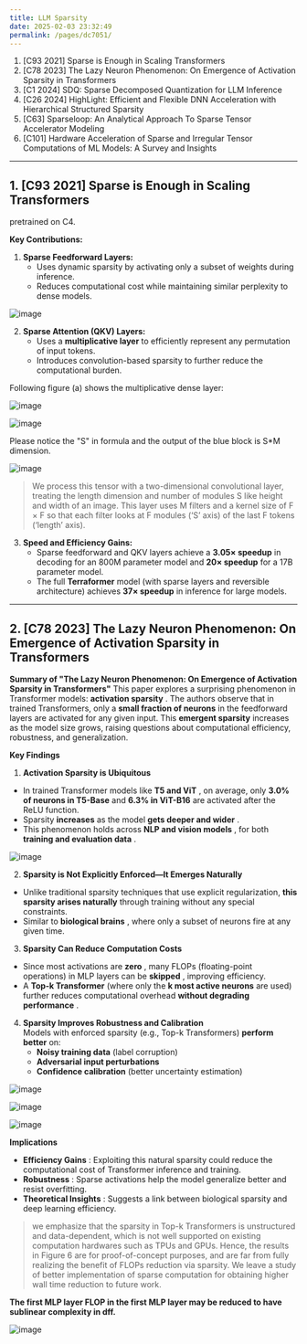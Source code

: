 ```yaml
---
title: LLM Sparsity
date: 2025-02-03 23:32:49
permalink: /pages/dc7051/
---
```


1. [C93 2021] Sparse is Enough in Scaling Transformers
2. [C78 2023] The Lazy Neuron Phenomenon: On Emergence of Activation Sparsity in Transformers
3. [C1 2024] SDQ: Sparse Decomposed Quantization for LLM Inference
4. [C26 2024] HighLight: Efficient and Flexible DNN Acceleration with Hierarchical Structured Sparsity
5. [C63] Sparseloop: An Analytical Approach To Sparse Tensor Accelerator Modeling
6. [C101] Hardware Acceleration of Sparse and Irregular Tensor Computations of ML Models: A Survey and Insights
   
---

## 1. [C93 2021] Sparse is Enough in Scaling Transformers

pretrained on C4.

**Key Contributions:**

1. **Sparse Feedforward Layers:** 
    - Uses dynamic sparsity by activating only a subset of weights during inference.
    - Reduces computational cost while maintaining similar perplexity to dense models.

![image](https://github.com/user-attachments/assets/18175da6-5e32-4c01-88d7-36fcb8342a04)
 
2. **Sparse Attention (QKV) Layers:**  
    - Uses a **multiplicative layer**  to efficiently represent any permutation of input tokens.
    - Introduces convolution-based sparsity to further reduce the computational burden.



Following figure (a) shows the multiplicative dense layer:

![image](https://github.com/user-attachments/assets/69fde5c5-a906-429e-b6f0-073691afdf3b)

![image](https://github.com/user-attachments/assets/669ddf38-eaad-4f86-b4c6-27e47f80206e)

Please notice the "S" in formula and the output of the blue block is S*M dimension.

![image](https://github.com/user-attachments/assets/90a4879f-1c9d-4a89-89a5-cf7e5f96f02c)

> We process this tensor with a two-dimensional convolutional layer, treating the length dimension and number of modules S like height and width of an image.
> This layer uses M filters and a kernel size of F × F so that each filter looks at F modules (‘S’ axis) of the last F tokens
(‘length’ axis).
 
3. **Speed and Efficiency Gains:**  
    - Sparse feedforward and QKV layers achieve a **3.05× speedup**  in decoding for an 800M parameter model and **20× speedup**  for a 17B parameter model. 
    - The full **Terraformer**  model (with sparse layers and reversible architecture) achieves **37× speedup**  in inference for large models.

---

## 2. [C78 2023] The Lazy Neuron Phenomenon: On Emergence of Activation Sparsity in Transformers

**Summary of "The Lazy Neuron Phenomenon: On Emergence of Activation Sparsity in Transformers"** This paper explores a surprising phenomenon in Transformer models: **activation sparsity** . The authors observe that in trained Transformers, only a **small fraction of neurons**  in the feedforward layers are activated for any given input. This **emergent sparsity**  increases as the model size grows, raising questions about computational efficiency, robustness, and generalization.

**Key Findings**  
1. **Activation Sparsity is Ubiquitous**  
  - In trained Transformer models like **T5 and ViT** , on average, only **3.0% of neurons in T5-Base**  and **6.3% in ViT-B16**  are activated after the ReLU function.
  - Sparsity **increases**  as the model **gets deeper and wider** .
  - This phenomenon holds across **NLP and vision models** , for both **training and evaluation data** .

![image](https://github.com/user-attachments/assets/11ee0496-3cf9-4b36-8e11-5c56876e34d9)


2. **Sparsity is Not Explicitly Enforced—It Emerges Naturally**  
  - Unlike traditional sparsity techniques that use explicit regularization, **this sparsity arises naturally**  through training without any special constraints. 
  - Similar to **biological brains** , where only a subset of neurons fire at any given time.
 
3. **Sparsity Can Reduce Computation Costs**  
  - Since most activations are **zero** , many FLOPs (floating-point operations) in MLP layers can be **skipped** , improving efficiency. 
  - A **Top-k Transformer**  (where only the **k most active neurons**  are used) further reduces computational overhead **without degrading performance** .
 
4. **Sparsity Improves Robustness and Calibration**  
Models with enforced sparsity (e.g., Top-k Transformers) **perform better**  on: 
    - **Noisy training data**  (label corruption)
    - **Adversarial input perturbations**
    - **Confidence calibration**  (better uncertainty estimation)

![image](https://github.com/user-attachments/assets/80a351d3-cabe-4ce1-adb0-6cb1938c3a3a)

![image](https://github.com/user-attachments/assets/d870f16b-64b9-4877-ba0c-9f1934cb0d37)

![image](https://github.com/user-attachments/assets/e86428ea-d02e-4119-b95b-da8ccdc48c21)


**Implications**  
- **Efficiency Gains** : Exploiting this natural sparsity could reduce the computational cost of Transformer inference and training.
- **Robustness** : Sparse activations help the model generalize better and resist overfitting.
- **Theoretical Insights** : Suggests a link between biological sparsity and deep learning efficiency.

> we emphasize that the sparsity in Top-k Transformers is unstructured and data-dependent, which is not well supported on existing computation hardwares such as TPUs and GPUs.
> Hence, the results in Figure 6 are for proof-of-concept purposes, and are far from fully realizing the benefit of FLOPs reduction via sparsity.
> We leave a study of better implementation of sparse computation for obtaining higher wall time reduction to future work.

**The first MLP layer FLOP in the first MLP layer may be reduced to have sublinear complexity in dff.**

![image](https://github.com/user-attachments/assets/672e3686-1813-4fb0-a154-972efe98c42a)
